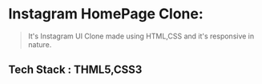 # Instagram HomePage Clone:
> It's Instagram UI Clone made using HTML,CSS and it's responsive in nature.
## Tech Stack : THML5,CSS3
